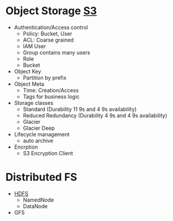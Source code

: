 # Object Storage [S3](https://www.youtube.com/watch?v=VC0k-noNwOU)
* Authentication/Access control
  * Policy: Bucket, User
  * ACL: Coarse grained
  * IAM User
  * Group contains many users
  * Role
  * Bucket
* Object Key
  * Partition by prefix
* Object Meta
  * Time: Creation/Access
  * Tags for business logic
* Storage classes
  * Standard (Durability 11 9s and 4 9s availability)
  * Reduced Redundancy (Durability 4 9s and 4 9s availability)
  * Glacier
  * Glacier Deep
* Lifecycle management
  * auto archive
* Encrption
  * S3 Encryption Client

# Distributed FS
* [HDFS](https://www.youtube.com/watch?v=GJYEsEEfjvk&t=616s)
  * NamedNode
  * DataNode
 * GFS
